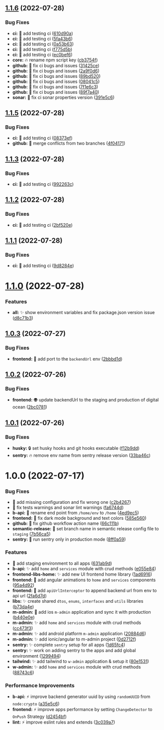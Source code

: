 ## [1.1.6](https://github.com/nitro-system/nitro/compare/v1.1.5...v1.1.6) (2022-07-28)

### Bug Fixes

- **ci:** 💚 add testing ci ([610d90a](https://github.com/nitro-system/nitro/commit/610d90a7b092c41aeb27a8c792cff580a620c24c))
- **ci:** 💚 add testing ci ([5fa43b6](https://github.com/nitro-system/nitro/commit/5fa43b6f92f9f3bb86f2e90764fa51feb3c7d971))
- **ci:** 💚 add testing ci ([0a53b63](https://github.com/nitro-system/nitro/commit/0a53b6396b6c115b8a5b8983e95fdb932697785c))
- **ci:** 💚 add testing ci ([f775d5b](https://github.com/nitro-system/nitro/commit/f775d5b310a5e46366a9bca12f0adcdba95d13c9))
- **ci:** 💚 add testing ci ([ec0bef6](https://github.com/nitro-system/nitro/commit/ec0bef6ec4b2153ffd61fd14ff7dfab79d6b4e13))
- **core:** 🔥 rename npm script key ([cb3754f](https://github.com/nitro-system/nitro/commit/cb3754f2f021e7c38ef7b374ef36f5883dd018fd))
- **github:** 💚 fix ci bugs and issues ([31425ce](https://github.com/nitro-system/nitro/commit/31425ce9a5198c1a7ce3e3b11332dad676ddb861))
- **github:** 💚 fix ci bugs and issues ([2a9f0d6](https://github.com/nitro-system/nitro/commit/2a9f0d6dc866886fe0b986a32f4d289682d2972c))
- **github:** 💚 fix ci bugs and issues ([89bd520](https://github.com/nitro-system/nitro/commit/89bd52079f99c1c638644ad0c0c9ca22e29b44ce))
- **github:** 💚 fix ci bugs and issues ([08041c5](https://github.com/nitro-system/nitro/commit/08041c5a25a675899b06026334fc6ab3890618be))
- **github:** 💚 fix ci bugs and issues ([7f1e6c3](https://github.com/nitro-system/nitro/commit/7f1e6c3ab4f1d6a3030f43ef0f2ca39648cded19))
- **github:** 💚 fix ci bugs and issues ([89f7a40](https://github.com/nitro-system/nitro/commit/89f7a4086a60ff58a38d0e7e06667f7704aec764))
- **sonar:** 💚 fix ci sonar properties version ([391e5c6](https://github.com/nitro-system/nitro/commit/391e5c6a4fb50dddafe2e0916ada841a4a6ecd4c))

## [1.1.5](https://github.com/nitro-system/nitro/compare/v1.1.4...v1.1.5) (2022-07-28)

### Bug Fixes

- **ci:** 💚 add testing ci ([08373ef](https://github.com/nitro-system/nitro/commit/08373efd282db43672ddf1d27127000d881a5f40))
- **github:** 💚 merge conflicts from two branches ([4f04171](https://github.com/nitro-system/nitro/commit/4f04171cbbe0f90be7f1ccde9c25179c4ef6a829))

## [1.1.3](https://github.com/nitro-system/nitro/compare/v1.1.2...v1.1.3) (2022-07-28)

### Bug Fixes

- **ci:** 💚 add testing ci ([992263c](https://github.com/nitro-system/nitro/commit/992263c8950c60e40668daab4466a5ff180cc1d7))

## [1.1.2](https://github.com/nitro-system/nitro/compare/v1.1.1...v1.1.2) (2022-07-28)

### Bug Fixes

- **ci:** 💚 add testing ci ([2bf520e](https://github.com/nitro-system/nitro/commit/2bf520e2e6b7a76838a84d309989600ac8f67831))

## [1.1.1](https://github.com/nitro-system/nitro/compare/v1.1.0...v1.1.1) (2022-07-28)

### Bug Fixes

- **ci:** 💚 add testing ci ([9d8284e](https://github.com/nitro-system/nitro/commit/9d8284e1a0992139cffa6f87d468ece371d7cd4d))

# [1.1.0](https://github.com/nitro-system/nitro/compare/v1.0.3...v1.1.0) (2022-07-28)

### Features

- **all:** ✨ show environment variables and fix package.json version issue ([d8c71b3](https://github.com/nitro-system/nitro/commit/d8c71b3ec17949f1b5af528b435b31369e76abf7))

## [1.0.3](https://github.com/nitro-system/nitro/compare/v1.0.2...v1.0.3) (2022-07-27)

### Bug Fixes

- **frontend:** 🔧 add port to the `backendUrl` env ([2bbbd1d](https://github.com/nitro-system/nitro/commit/2bbbd1dab951aa0c7d0b7f4bf5ac26685d30f4e9))

## [1.0.2](https://github.com/nitro-system/nitro/compare/v1.0.1...v1.0.2) (2022-07-26)

### Bug Fixes

- **frontend:** :alien: update backendUrl to the staging and production of digital ocean ([2bc0781](https://github.com/nitro-system/nitro/commit/2bc0781e0506c5736a4eb3cc2421660dc134ed3a))

## [1.0.1](https://github.com/nitro-system/nitro/compare/v1.0.0...v1.0.1) (2022-07-26)

### Bug Fixes

- **husky:** :lock: set husky hooks and git hooks executable ([f12b9dd](https://github.com/nitro-system/nitro/commit/f12b9dd6b50608c95334d9c310394f948281925f))
- **sentry:** :fire: remove env name from sentry release version ([33ba46c](https://github.com/nitro-system/nitro/commit/33ba46c5c4798af5142d087c186b2b26f06153d6))

# 1.0.0 (2022-07-17)

### Bug Fixes

- :bug: add missing configuration and fix wrong one ([c2b4267](https://github.com/nitro-system/nitro/commit/c2b4267be861247bbcbfc238fb1f9c58f241ee2c))
- :rotating_light: fix tests warnings and sonar lint warnings ([fa6744d](https://github.com/nitro-system/nitro/commit/fa6744d13d99b5f4f32c373c49dfe19adaba5eaa))
- **b-api:** :truck: rename end point from `/home/env` to `/home` ([4ed9ec5](https://github.com/nitro-system/nitro/commit/4ed9ec5c246e7cbbda736a082a9b5ec8332d8847))
- **frontend:** :lipstick: fix dark mode background and text colors ([585e560](https://github.com/nitro-system/nitro/commit/585e560a231891ce61ccd12bcd4d2eba729214d3))
- **github:** :bug: fix github workflow action name ([66c111b](https://github.com/nitro-system/nitro/commit/66c111bf5bc569bb04427887c345b04466c563d8))
- **semantic-release:** :bug: set branch name in semantic release config file to `staging` ([7b56ca5](https://github.com/nitro-system/nitro/commit/7b56ca511bcd22c7ea505e5212e92493584c0aaf))
- **sentry:** :wrench: run sentry only in production mode ([8ff0a59](https://github.com/nitro-system/nitro/commit/8ff0a59b01a5d024a8f4d4350fd17235eec806be))

### Features

- :wrench: add staging environment to all apps ([631ab9d](https://github.com/nitro-system/nitro/commit/631ab9da0fa370f32780f334481b544476212350))
- **b-api:** :sparkles: add `home` and `services` module with crud methods ([e055e84](https://github.com/nitro-system/nitro/commit/e055e84e09c47c5a5897b4ec22c569a1869651f7))
- **frontend-libs-home:** :sparkles: add new UI frontend home library ([1ad6916](https://github.com/nitro-system/nitro/commit/1ad6916e7e95878f1965adcba3e8b87fe466a466))
- **frontend:** :dizzy: add angular animations to `home` and `services` components ([95a4d92](https://github.com/nitro-system/nitro/commit/95a4d9233a80efe5fef4cf10bed12860b2c66858))
- **frontend:** :wrench: add `apiUrlInterceptor` to append backend url from env to api url ([2fa6d7d](https://github.com/nitro-system/nitro/commit/2fa6d7dd3a15be8d25c9e8567fe4a362ffc3cb1a))
- **libs:** :sparkles: create shared `dtos`, `enums`, `interfaces` and `utils` libraries ([b73da4e](https://github.com/nitro-system/nitro/commit/b73da4e3f571aed3e720200b387e94fa683f9f3e))
- **m-admin:** :rocket: add ios `m-admin` application and sync it with production ([b440e0e](https://github.com/nitro-system/nitro/commit/b440e0e2370f6c28d3a23f2a657c4902ca454275))
- **m-admin:** :sparkles: add `home` and `services` module with crud methods ([cc473f3](https://github.com/nitro-system/nitro/commit/cc473f30e33e3865281dbaa1a050cdd5dd135f9c))
- **m-admin:** :sparkles: add android platform `m-admin` application ([20884d6](https://github.com/nitro-system/nitro/commit/20884d6aeea0353a4739cc6e74917cc64bb0a980))
- **m-admin:** :sparkles: add ionic/angular to m-admin project ([0d2712f](https://github.com/nitro-system/nitro/commit/0d2712f22824a7bd8c836457970cc921970fa881))
- **sentry:** :sparkles: complete `sentry` setup for all apps ([1d65fc4](https://github.com/nitro-system/nitro/commit/1d65fc4465edb6684dc5a0e98aee19a65d22b526))
- **sentry:** :sparkles: work on adding sentry to the apps and add global environment ([1299494](https://github.com/nitro-system/nitro/commit/129949448683ecf13d934bdaeeb73f7b85c41ab4))
- **tailwind:** :sparkles: add tailwind to `w-admin` application & setup it ([80e1531](https://github.com/nitro-system/nitro/commit/80e153149e3e168f85c75a0405bceb98ff73fd41))
- **w-admin:** :sparkles: add `home` and `services` module with crud methods ([88743c6](https://github.com/nitro-system/nitro/commit/88743c6d5347cad14e8f9cb93685d1dfb51bb47b))

### Performance Improvements

- **b-api:** :zap: improve backend generator uuid by using `randomUUID` from `node:crypto` ([a35e5c6](https://github.com/nitro-system/nitro/commit/a35e5c6046fbe54d916cdfe5abcd7617fba2d717))
- **frontend:** :zap: improve apps performance by setting `ChangeDetector` to `OnPush` Strategy ([d2454bf](https://github.com/nitro-system/nitro/commit/d2454bf12d029389e665c398afe107018dc7d517))
- **lint:** :zap: improve eslint rules and extends ([3c039a7](https://github.com/nitro-system/nitro/commit/3c039a7bf37d72958f4f2172294f30d332e7f70d))
